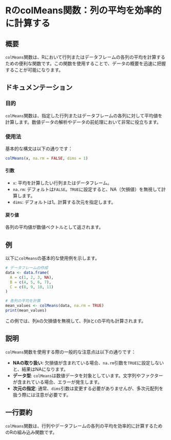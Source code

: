 <!--
Meta Description: # RのcolMeans関数：列の平均を効率的に計算する ## 概要 `colMeans`関数は、Rにおいて行列またはデータフレームの各列の平均を計算するための便利な関数です。この関数を使用することで、データの概要を迅速に把握することが可能になります。 ## ドキュメンテーション ### 目的 `c...
Meta Keywords: colmeans, 関数は, dims, true, data
-->

# RのcolMeans関数：列の平均を効率的に計算する

## 概要
`colMeans`関数は、Rにおいて行列またはデータフレームの各列の平均を計算するための便利な関数です。この関数を使用することで、データの概要を迅速に把握することが可能になります。

## ドキュメンテーション
### 目的
`colMeans`関数は、指定した行列またはデータフレームの各列に対して平均値を計算します。数値データの解析やデータの前処理において非常に役立ちます。

### 使用法
基本的な構文は以下の通りです：

```R
colMeans(x, na.rm = FALSE, dims = 1)
```

#### 引数
- `x`: 平均を計算したい行列またはデータフレーム。
- `na.rm`: デフォルトは`FALSE`。`TRUE`に設定すると、NA（欠損値）を無視して計算します。
- `dims`: デフォルトは1。計算する次元を指定します。

#### 戻り値
各列の平均値が数値ベクトルとして返されます。

## 例
以下に`colMeans`の基本的な使用例を示します。

```R
# データフレームの作成
data <- data.frame(
  A = c(1, 2, 3, NA),
  B = c(4, 5, 6, 7),
  C = c(8, 9, 10, 11)
)

# 各列の平均を計算
mean_values <- colMeans(data, na.rm = TRUE)
print(mean_values)
```

この例では、列`A`の欠損値を無視して、列`B`と`C`の平均も計算されます。

## 説明
`colMeans`関数を使用する際の一般的な注意点は以下の通りです：
- **NAの取り扱い**: 欠損値が含まれている場合、`na.rm`引数を`TRUE`に設定しないと、結果はNAになります。
- **データ型**: `colMeans`は数値データを対象としています。文字列やファクターが含まれている場合、エラーが発生します。
- **次元の指定**: 通常、`dims`引数は変更する必要がありませんが、多次元配列を扱う際には注意が必要です。

## 一行要約
`colMeans`関数は、行列やデータフレームの各列の平均を効率的に計算するためのRの組み込み関数です。